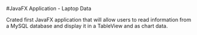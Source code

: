 #JavaFX Application - Laptop Data
<p>Crated first JavaFX application that will allow users to read information from a MySQL database and display it in a TableView and as chart data.</p>
